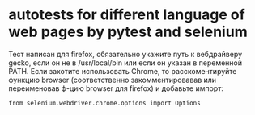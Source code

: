 # autotests for different language of web pages by pytest and selenium

Тест написан для firefox, обязательно укажите путь к вебдрайверу gecko, если он не в /usr/local/bin или если он указан в переменной PATH.
Если захотите использовать Chrome, то расскоментируйте функцию browser (соответственно закомментировавав или переименовав ф-цию browser для firefox) и добавьте импорт:

`from selenium.webdriver.chrome.options import Options`

